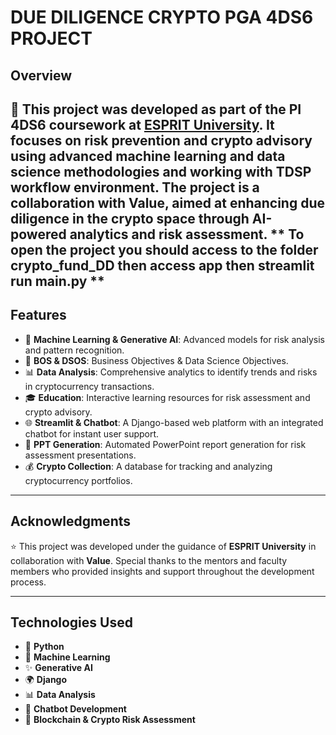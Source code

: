 # DUE DILIGENCE CRYPTO PGA 4DS6 PROJECT

## Overview

🚀 This project was developed as part of the **PI 4DS6** coursework at [ESPRIT University](https://esprit.tn). It focuses on **risk prevention** and **crypto advisory** using advanced **machine learning** and **data science** methodologies and working with **TDSP** workflow environment. The project is a collaboration with **Value**, aimed at enhancing due diligence in the crypto space through AI-powered analytics and risk assessment.
** To open the project you should access to the folder crypto_fund_DD then access app then streamlit run main.py **
---

## Features

- 🤖 **Machine Learning & Generative AI**: Advanced models for risk analysis and pattern recognition.
- 📌 **BOS & DSOS**: Business Objectives & Data Science Objectives.
- 📊 **Data Analysis**: Comprehensive analytics to identify trends and risks in cryptocurrency transactions.
- 🎓 **Education**: Interactive learning resources for risk assessment and crypto advisory.
- 🌐 **Streamlit & Chatbot**: A Django-based web platform with an integrated chatbot for instant user support.
- 📑 **PPT Generation**: Automated PowerPoint report generation for risk assessment presentations.
- 💰 **Crypto Collection**: A database for tracking and analyzing cryptocurrency portfolios.

---

## Acknowledgments

⭐ This project was developed under the guidance of **ESPRIT University** in collaboration with **Value**. Special thanks to the mentors and faculty members who provided insights and support throughout the development process.

---

## Technologies Used

- 🐍 **Python**
- 🤖 **Machine Learning**
- ✨ **Generative AI**
- 🌍 **Django**
- 📊 **Data Analysis**
- 💬 **Chatbot Development**
- 🔗 **Blockchain & Crypto Risk Assessment**
